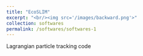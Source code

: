 ```yaml
---
title: "EcoSLIM"
excerpt: "<br/><img src='/images/backward.png'>"
collection: softwares  
permalink: /softwares/softwares-1
---
```


Lagrangian particle tracking code

